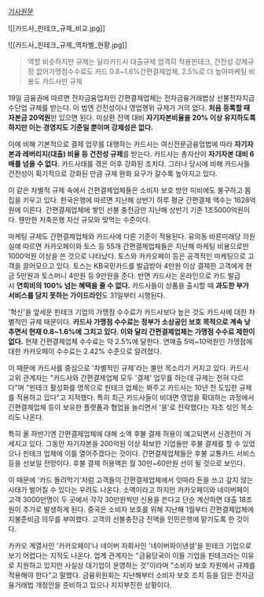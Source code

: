 [기사원문](https://www.mk.co.kr/news/economy/view/2020/01/61779/)

![[카드사_핀테크_규제_비교.jpg]]

  

![[카드사_핀테크_규제_역차별_현황.jpg]]

  

> 역할 비슷하지만 규제는 달라카드사 대출규제 엄격히 적용핀테크, 건전성 강제규정 없어가맹점수수료도 카드 0.8~1.6%간편결제업체, 2.5%로 더 높아마케팅 비용도 카드사만 규제

19일 금융권에 따르면 전자금융업자인 간편결제업체는 전자금융거래법상 선불전자지급수단업 규제를 받는다. 이 법엔 건전성이나 영업행위 규제가 거의 없다. **처음 등록할 때 자본금 20억원**만 있으면 된다. 미상환 잔액 대비 **자기자본비율을 20% 이상 유지하도록 하지만 이는 경영지도 기준일 뿐이며 강제성은 없다.**

이에 비해 기본적으로 결제 업무를 대행하는 카드사는 여신전문금융업법에 따라 **자기자본과 레버리지(대출) 비율 등 건전성 규제**를 받는다. 카드사는 총자산이 **자기자본 대비 6배를 넘을 수 없다.** 카드사태를 겪은 이후 강화된 조치다. 그러나 당시에 비해 카드사들 건전성이 획기적으로 강화된 만큼 규제 완화 요구가 갈수록 높아지고 있다.

이 같은 차별적 규제 속에서 간편결제업체들은 소비자 보호 방안 미비에도 불구하고 몸집을 키우고 있다. 한국은행에 따르면 지난해 상반기 하루 평균 간편결제 액수는 1628억원에 이른다. 간편결제업체에 쌓인 선불 충전금만 지난해 상반기 기준 1조5000억원이다. 웬만한 저축은행 자산 규모와 맞먹는 수준이다.

마케팅 규제도 간편결제업체와 카드사에 다른 기준이 적용된다. 유의동 바른미래당 의원실에 따르면 카카오페이와 토스 등 55개 간편결제업체들은 지난해 마케팅 비용으로만 1000억원 이상을 쓴 것으로 나타났다. 토스와 카카오페이 등은 공격적인 마케팅으로 고객을 끌어모으고 있다. 토스는 KB국민카드를 발급받아 4만원 이상 결제한 고객에게 현금 5만원과 토스머니 4만원 등 9만원을 준다. 반면 카드사는 온라인으로 카드 발급 시 **연회비의 100% 넘는 혜택을 줄 수 없다.** 카드사들이 상품을 출시할 때 **과도한 부가 서비스를 담지 못하는 가이드라인**도 31일부터 시행된다.

'혁신'을 앞세운 핀테크 기업의 가맹점 수수료가 카드사보다 높은 것도 카드사에 대한 차별적인 규제 때문이다. **카드사 가맹점 수수료는 정부가 소상공인 보호 목적으로 계속 낮추면서 현재 0.8~1.6%에 그치고 있다. 이와 달리 간편결제업체는 가맹점 수수료 제한이 없다.** 현재 간편결제업체 수수료는 약 2.5%에 달한다. 연매출 5억~10억원인 가맹점에 대한 카카오페이 수수료는 2.42% 수준으로 알려졌다.

이 때문에 카드사를 중심으로 '차별적인 규제'라는 불만 목소리가 커지고 있다. 카드사 고위 관계자는 "카드사와 간편결제업체 모두 '결제' 업무를 하는데 규제는 전혀 다르다"며 "핀테크 활성화를 명목으로 핀테크 업체는 봐주고 카드사는 10년 전 도입한 규제를 적용하고 있다"고 지적했다. 특히 최근 카드사들이 비대면 영업을 확대하는 과정에서 간편결제업체 등이 보유한 플랫폼과 협업을 늘리면서 '을'로 전락했다는 자조 섞인 목소리도 나온다.

특히 올 하반기엔 간편결제업체에 대해 소액 후불 결제 허용이 예고되면서 신경전이 거세지고 있다. 그동안 자기자본을 200억원 이상 확보한 기업들만 후불 결제를 할 수 있었으나 핀테크 업체에 이를 열어주겠다는 것이다. 간편결제업체들은 후불 교통카드 서비스 등을 선보일 전망이다. 후불 결제 허용액은 월 30만~60만원 선이 될 것으로 보인다.

이 때문에 '카드 돌려막기'처럼 고객들이 간편결제업체에서 잇따라 돈을 쓰고 갚지 않는 사태가 벌어질 수 있다는 우려도 나온다. 소액이라고 하지만 카카오페이와 네이버페이 고객 3000만명이 두 곳에서 각각 30만원씩만 신용을 쓴다고 단순 계산하면 대출 18조원이 추가로 발생하게 된다. 중국은 소비자 보호를 위해 지난해 1월부터 간편결제업체에 지불준비금 의무를 부여했다. 고객의 선불충전금 전액을 인민은행에 맡기도록 한 것이다.

카카오 계열사인 '카카오페이'나 네이버 자회사인 '네이버파이낸셜'을 핀테크 기업으로 보기 어렵다는 지적도 나온다. 업계 관계자는 "금융당국이 이들 기업을 핀테크라는 이유로 지원하고 있지만 사실상 대기업이 운영하는 것"이라며 "소비자 보호 차원에서 규제를 적용해야 한다"고 말했다. 금융위원회는 지난해부터 소비자 보호 조치 등을 담은 전자금융거래법 개정안을 준비하고 있으나 지지부진한 상황이다.